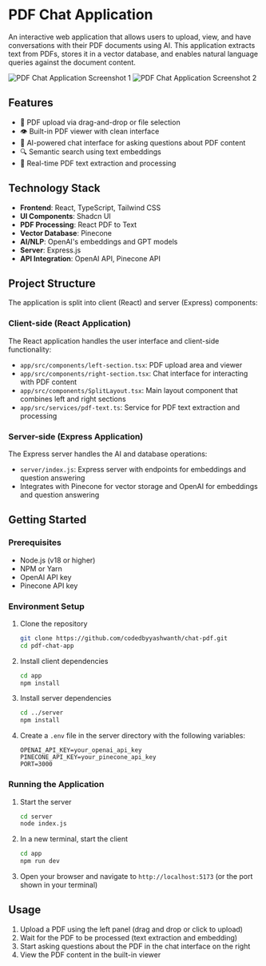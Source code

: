 # PDF Chat Application

An interactive web application that allows users to upload, view, and have conversations with their PDF documents using AI. This application extracts text from PDFs, stores it in a vector database, and enables natural language queries against the document content.

![PDF Chat Application Screenshot 1](https://i.postimg.cc/51SdfgpW/image.png)
![PDF Chat Application Screenshot 2](https://i.postimg.cc/g2XpqkTC/screen-2.png)

## Features

- 📄 PDF upload via drag-and-drop or file selection
- 👁️ Built-in PDF viewer with clean interface
- 💬 AI-powered chat interface for asking questions about PDF content
- 🔍 Semantic search using text embeddings
- 🔄 Real-time PDF text extraction and processing

## Technology Stack

- **Frontend**: React, TypeScript, Tailwind CSS
- **UI Components**: Shadcn UI
- **PDF Processing**: React PDF to Text
- **Vector Database**: Pinecone
- **AI/NLP**: OpenAI's embeddings and GPT models
- **Server**: Express.js
- **API Integration**: OpenAI API, Pinecone API

## Project Structure

The application is split into client (React) and server (Express) components:

### Client-side (React Application)

The React application handles the user interface and client-side functionality:

- `app/src/components/left-section.tsx`: PDF upload area and viewer
- `app/src/components/right-section.tsx`: Chat interface for interacting with PDF content
- `app/src/components/SplitLayout.tsx`: Main layout component that combines left and right sections
- `app/src/services/pdf-text.ts`: Service for PDF text extraction and processing

### Server-side (Express Application)

The Express server handles the AI and database operations:

- `server/index.js`: Express server with endpoints for embeddings and question answering
- Integrates with Pinecone for vector storage and OpenAI for embeddings and question answering

## Getting Started

### Prerequisites

- Node.js (v18 or higher)
- NPM or Yarn
- OpenAI API key
- Pinecone API key

### Environment Setup

1. Clone the repository
   ```bash
   git clone https://github.com/codedbyyashwanth/chat-pdf.git
   cd pdf-chat-app
   ```

2. Install client dependencies
   ```bash
   cd app
   npm install
   ```

3. Install server dependencies
   ```bash
   cd ../server
   npm install
   ```

4. Create a `.env` file in the server directory with the following variables:
   ```
   OPENAI_API_KEY=your_openai_api_key
   PINECONE_API_KEY=your_pinecone_api_key
   PORT=3000
   ```

### Running the Application

1. Start the server
   ```bash
   cd server
   node index.js
   ```

2. In a new terminal, start the client
   ```bash
   cd app
   npm run dev
   ```

3. Open your browser and navigate to `http://localhost:5173` (or the port shown in your terminal)

## Usage

1. Upload a PDF using the left panel (drag and drop or click to upload)
2. Wait for the PDF to be processed (text extraction and embedding)
3. Start asking questions about the PDF in the chat interface on the right
4. View the PDF content in the built-in viewer

